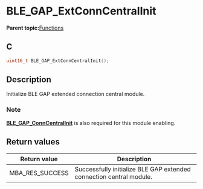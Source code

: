 # BLE\_GAP\_ExtConnCentralInit

**Parent topic:**[Functions](GUID-D235316A-5434-4ADA-AEF5-10D073D0126B.md)

## C

```c
uint16_t BLE_GAP_ExtConnCentralInit();
```

## Description

Initialize BLE GAP extended connection central module.

### Note

**[BLE\_GAP\_ConnCentralInit](GUID-1903F907-ED4A-4C3D-99C0-77AB3EAF7986.md)** is also required for this module enabling.

## Return values

|Return value|Description|
|------------|-----------|
|MBA\_RES\_SUCCESS|Successfully initialize BLE GAP extended connection central module.|


